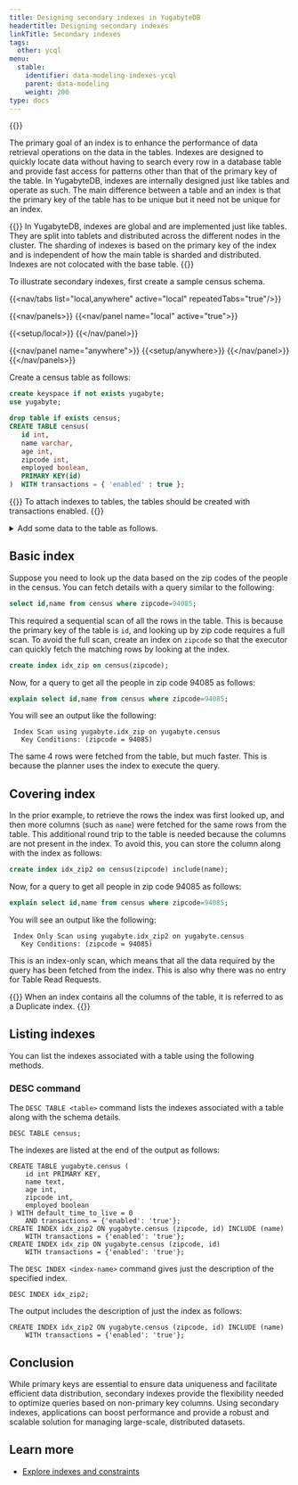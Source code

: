 ```yaml
---
title: Designing secondary indexes in YugabyteDB
headertitle: Designing secondary indexes
linkTitle: Secondary indexes
tags:
  other: ycql
menu:
  stable:
    identifier: data-modeling-indexes-ycql
    parent: data-modeling
    weight: 200
type: docs
---
```


{{<api-tabs>}}

The primary goal of an index is to enhance the performance of data retrieval operations on the data in the tables. Indexes are designed to quickly locate data without having to search every row in a database table and provide fast access for patterns other than that of the primary key of the table. In YugabyteDB, indexes are internally designed just like tables and operate as such. The main difference between a table and an index is that the primary key of the table has to be unique but it need not be unique for an index.

{{<note>}}
In YugabyteDB, indexes are global and are implemented just like tables. They are split into tablets and distributed across the different nodes in the cluster. The sharding of indexes is based on the primary key of the index and is independent of how the main table is sharded and distributed. Indexes are not colocated with the base table.
{{</note>}}

To illustrate secondary indexes, first create a sample census schema.

<!-- begin: nav tabs -->
{{<nav/tabs list="local,anywhere" active="local" repeatedTabs="true"/>}}

{{<nav/panels>}}
{{<nav/panel name="local" active="true">}}
<!-- local cluster setup instructions -->
{{<setup/local>}}
{{</nav/panel>}}

{{<nav/panel name="anywhere">}} {{<setup/anywhere>}} {{</nav/panel>}}
{{</nav/panels>}}
<!-- end: nav tabs -->

Create a census table as follows:

```sql
create keyspace if not exists yugabyte;
use yugabyte;

drop table if exists census;
CREATE TABLE census(
   id int,
   name varchar,
   age int,
   zipcode int,
   employed boolean,
   PRIMARY KEY(id)
)  WITH transactions = { 'enabled' : true };
```

{{<warning>}}
To attach indexes to tables, the tables should be created with transactions enabled.
{{</warning>}}

<details> <summary>Add some data to the table as follows.</summary>

```sql
INSERT INTO census (id,name,age,zipcode,employed) VALUES (1,'Zachary',55,94085,True);
INSERT INTO census (id,name,age,zipcode,employed) VALUES (2,'James',56,94085,False);
INSERT INTO census (id,name,age,zipcode,employed) VALUES (3,'Kimberly',50,94084,False);
INSERT INTO census (id,name,age,zipcode,employed) VALUES (4,'Edward',56,94085,True);
INSERT INTO census (id,name,age,zipcode,employed) VALUES (5,'Barry',56,94084,False);
INSERT INTO census (id,name,age,zipcode,employed) VALUES (6,'Tyler',45,94084,False);
INSERT INTO census (id,name,age,zipcode,employed) VALUES (7,'James',47,94085,False);
INSERT INTO census (id,name,age,zipcode,employed) VALUES (8,'Sarah',52,94084,True);
INSERT INTO census (id,name,age,zipcode,employed) VALUES (9,'James',59,94084,False);
INSERT INTO census (id,name,age,zipcode,employed) VALUES (10,'Diane',51,94083,False);
```

</details>

## Basic index

Suppose you need to look up the data based on the zip codes of the people in the census. You can fetch details with a query similar to the following:

```sql
select id,name from census where zipcode=94085;
```

This required a sequential scan of all the rows in the table. This is because the primary key of the table is `id`, and looking up by zip code requires a full scan. To avoid the full scan, create an index on `zipcode` so that the executor can quickly fetch the matching rows by looking at the index.

```sql
create index idx_zip on census(zipcode);
```

Now, for a query to get all the people in zip code 94085 as follows:

```sql
explain select id,name from census where zipcode=94085;
```

You will see an output like the following:

```yaml{.nocopy}
 Index Scan using yugabyte.idx_zip on yugabyte.census
   Key Conditions: (zipcode = 94085)
```

The same 4 rows were fetched from the table, but much faster. This is because the planner uses the index to execute the query.

## Covering index

In the prior example, to retrieve the rows the index was first looked up, and then more columns (such as `name`) were fetched for the same rows from the table. This additional round trip to the table is needed because the columns are not present in the index. To avoid this, you can store the column along with the index as follows:

```sql
create index idx_zip2 on census(zipcode) include(name);
```

Now, for a query to get all people in zip code 94085 as follows:

```sql
explain select id,name from census where zipcode=94085;
```

You will see an output like the following:

```yaml{.nocopy}
 Index Only Scan using yugabyte.idx_zip2 on yugabyte.census
   Key Conditions: (zipcode = 94085)
```

This is an index-only scan, which means that all the data required by the query has been fetched from the index. This is also why there was no entry for Table Read Requests.

{{<tip>}}
When an index contains all the columns of the table, it is referred to as a Duplicate index.
{{</tip>}}

## Listing indexes

You can list the indexes associated with a table using the following methods.

### DESC command

The `DESC TABLE <table>` command lists the indexes associated with a table along with the schema details.

```cql
DESC TABLE census;
```

The indexes are listed at the end of the output as follows:

```cql{.nocopy}
CREATE TABLE yugabyte.census (
    id int PRIMARY KEY,
    name text,
    age int,
    zipcode int,
    employed boolean
) WITH default_time_to_live = 0
    AND transactions = {'enabled': 'true'};
CREATE INDEX idx_zip2 ON yugabyte.census (zipcode, id) INCLUDE (name)
    WITH transactions = {'enabled': 'true'};
CREATE INDEX idx_zip ON yugabyte.census (zipcode, id)
    WITH transactions = {'enabled': 'true'};
```

The `DESC INDEX <index-name>` command gives just the description of the specified index.

```cql
DESC INDEX idx_zip2;
```

The output includes the description of just the index as follows:

```cql{.nocopy}
CREATE INDEX idx_zip2 ON yugabyte.census (zipcode, id) INCLUDE (name)
    WITH transactions = {'enabled': 'true'};
```

## Conclusion

While primary keys are essential to ensure data uniqueness and facilitate efficient data distribution, secondary indexes provide the flexibility needed to optimize queries based on non-primary key columns. Using secondary indexes, applications can boost performance and provide a robust and scalable solution for managing large-scale, distributed datasets.

## Learn more

- [Explore indexes and constraints](../../../explore/ycql-language/indexes-constraints/)
